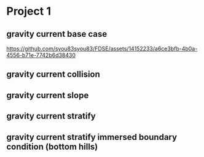 # Project 1
## gravity current base case
https://github.com/syou83syou83/FDSE/assets/14152233/a6ce3bfb-4b0a-4556-b71e-7742b6d38430

## gravity current collision

## gravity current slope

## gravity current stratify

## gravity current stratify immersed boundary condition (bottom hills)

